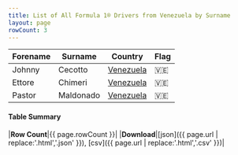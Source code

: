 ```yaml
---
title: List of All Formula 1® Drivers from Venezuela by Surname
layout: page
rowCount: 3
---
```


| Forename | Surname | Country | Flag |
|--|--|--|--|
| Johnny | Cecotto | [Venezuela](/f1/countries/venezuela) | 🇻🇪 |
| Ettore | Chimeri | [Venezuela](/f1/countries/venezuela) | 🇻🇪 |
| Pastor | Maldonado | [Venezuela](/f1/countries/venezuela) | 🇻🇪 |

#### Table Summary

|**Row Count**|{{ page.rowCount }}|
|**Download**|[json]({{ page.url | replace:'.html','.json' }}), [csv]({{ page.url | replace:'.html','.csv' }})|
